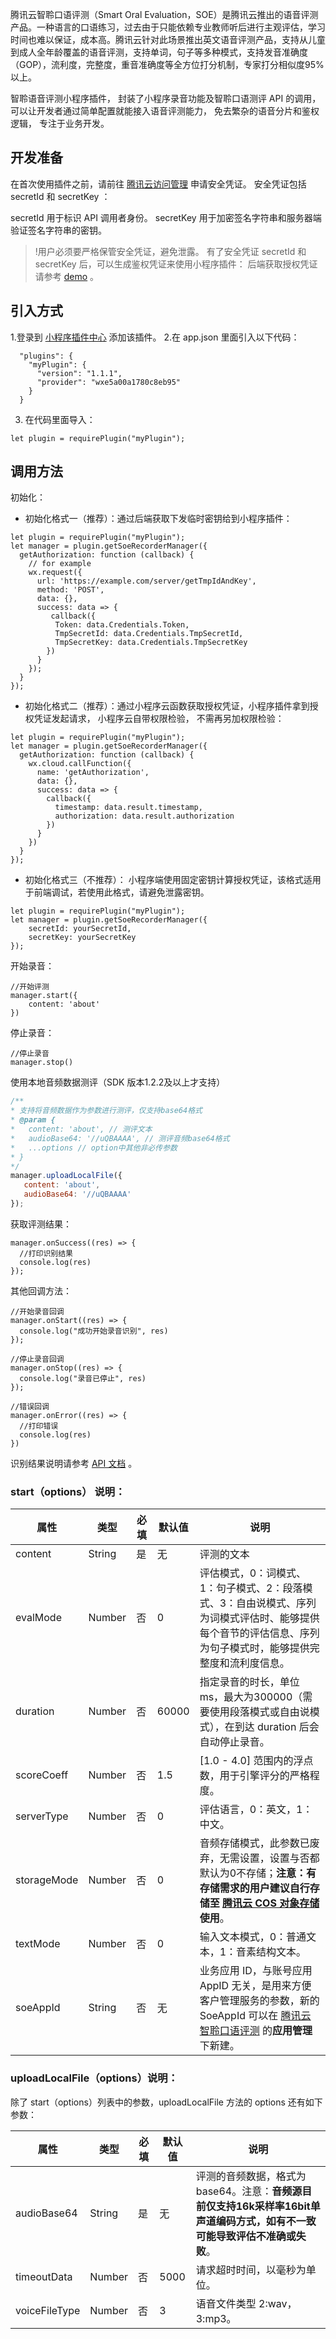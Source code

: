 腾讯云智聆口语评测（Smart Oral Evaluation，SOE）是腾讯云推出的语音评测产品。一种语言的口语练习，过去由于只能依赖专业教师听后进行主观评估，学习时间也难以保证，成本高。腾讯云针对此场景推出英文语音评测产品，支持从儿童到成人全年龄覆盖的语音评测，支持单词，句子等多种模式，支持发音准确度（GOP），流利度，完整度，重音准确度等全方位打分机制，专家打分相似度95%以上。 

智聆语音评测小程序插件， 封装了小程序录音功能及智聆口语测评 API 的调用，可以让开发者通过简单配置就能接入语音评测能力， 免去繁杂的语音分片和鉴权逻辑， 专注于业务开发。

## 开发准备
在首次使用插件之前，请前往 [腾讯云访问管理](https://console.cloud.tencent.com/capi) 申请安全凭证。 安全凭证包括 secretId 和 secretKey ：

secretId 用于标识 API 调用者身份。
secretKey 用于加密签名字符串和服务器端验证签名字符串的密钥。

>!用户必须要严格保管安全凭证，避免泄露。
有了安全凭证 secretId 和 secretKey 后，可以生成鉴权凭证来使用小程序插件： 后端获取授权凭证请参考 [demo](https://github.com/TencentCloud/tencentcloud-demo-mp-soe) 。
  

## 引入方式
1.登录到 [小程序插件中心](https://mp.weixin.qq.com/wxopen/plugindevdoc?appid=wxe5a00a1780c8eb95&token=486467026&lang=zh_CN) 添加该插件。
2.在 app.json 里面引入以下代码：
```
  "plugins": {
    "myPlugin": {
      "version": "1.1.1",
      "provider": "wxe5a00a1780c8eb95"
    }
  }
```
3. 在代码里面导入：
```
let plugin = requirePlugin("myPlugin");
```

  
## 调用方法
初始化：
- 初始化格式一（推荐）：通过后端获取下发临时密钥给到小程序插件：
```
let plugin = requirePlugin("myPlugin");
let manager = plugin.getSoeRecorderManager({
  getAuthorization: function (callback) {
    // for example
    wx.request({
      url: 'https://example.com/server/getTmpIdAndKey',
      method: 'POST',
      data: {},
      success: data => {
         callback({
          Token: data.Credentials.Token,
          TmpSecretId: data.Credentials.TmpSecretId,
          TmpSecretKey: data.Credentials.TmpSecretKey
        })
      }
    });
  }
});
```
- 初始化格式二（推荐）：通过小程序云函数获取授权凭证，小程序插件拿到授权凭证发起请求， 小程序云自带权限检验， 不需再另加权限检验：
```
let plugin = requirePlugin("myPlugin");
let manager = plugin.getSoeRecorderManager({
  getAuthorization: function (callback) {
    wx.cloud.callFunction({
      name: 'getAuthorization',
      data: {},
      success: data => {
        callback({
          timestamp: data.result.timestamp,
          authorization: data.result.authorization
        })
      }
    })
  }
});
```
- 初始化格式三（不推荐）： 小程序端使用固定密钥计算授权凭证，该格式适用于前端调试，若使用此格式，请避免泄露密钥。
```
let plugin = requirePlugin("myPlugin");
let manager = plugin.getSoeRecorderManager({
    secretId: yourSecretId,
    secretKey: yourSecretKey
});
```

开始录音：
```
//开始评测
manager.start({
    content: 'about'
})
```

停止录音：
```
//停止录音
manager.stop()
```
使用本地音频数据测评（SDK 版本1.2.2及以上才支持）
```js
/**  
* 支持将音频数据作为参数进行测评，仅支持base64格式  
* @param {  
*   content: 'about', // 测评文本  
*   audioBase64: '//uQBAAAA', // 测评音频base64格式  
*   ...options // option中其他非必传参数  
* }  
*/  
manager.uploadLocalFile({    
   content: 'about',     
   audioBase64: '//uQBAAAA'  
});
```
获取评测结果：
```
manager.onSuccess((res) => {
  //打印识别结果
  console.log(res)
});
```

其他回调方法：
```
//开始录音回调
manager.onStart((res) => {
  console.log("成功开始录音识别", res)
});

//停止录音回调
manager.onStop((res) => {
  console.log("录音已停止", res)
});

//错误回调
manager.onError((res) => {
  //打印错误
  console.log(res)
})

```
识别结果说明请参考 [API 文档](https://cloud.tencent.com/document/product/884/19320) 。

### start（options） 说明：
|属性|类型|必填|默认值|说明|
|----------|----------|----------|----------|----------|
|content|String|是|无|评测的文本|
|evalMode|Number|否|0|评估模式，0：词模式、1：句子模式、2：段落模式、3：自由说模式、序列为词模式评估时、能够提供每个音节的评估信息、序列为句子模式时，能够提供完整度和流利度信息。|
|duration|Number|否|60000|指定录音的时长，单位 ms，最大为300000（需要使用段落模式或自由说模式），在到达 duration 后会自动停止录音。|
|scoreCoeff|Number|否|1.5|[1.0 - 4.0] 范围内的浮点数，用于引擎评分的严格程度。|
|serverType|Number|否|0|评估语言，0：英文，1：中文。|
|storageMode|Number|否|0|音频存储模式，此参数已废弃，无需设置，设置与否都默认为0不存储；**注意：有存储需求的用户建议自行存储至 [腾讯云 COS 对象存储](https://cloud.tencent.com/document/product/436/11365) 使用**。|
|textMode|Number|否|0|输入文本模式，0：普通文本，1：音素结构文本。|
|soeAppId|String|否|无|业务应用 ID，与账号应用 AppID 无关，是用来方便客户管理服务的参数，新的 SoeAppId 可以在 [腾讯云智聆口语评测](https://console.cloud.tencent.com/soe) 的**应用管理**下新建。|

### uploadLocalFile（options）说明：
除了 start（options）列表中的参数，uploadLocalFile 方法的 options 还有如下参数：

|属性|类型|必填|默认值|说明|
|----------|----------|----------|----------|----------|
| audioBase64 | String | 是 |无 |评测的音频数据，格式为 base64。注意：**音频源目前仅支持16k采样率16bit单声道编码方式，如有不一致可能导致评估不准确或失败**。 |
| timeoutData | Number | 否 |5000 |请求超时时间，以毫秒为单位。 |
| voiceFileType | Number | 否 |3 |语音文件类型 2:wav，3:mp3。 |



